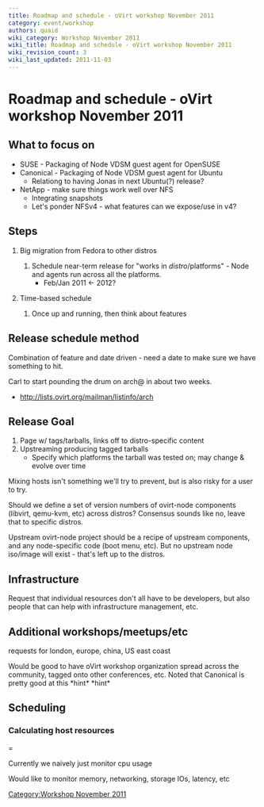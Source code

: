 ```yaml
---
title: Roadmap and schedule - oVirt workshop November 2011
category: event/workshop
authors: quaid
wiki_category: Workshop November 2011
wiki_title: Roadmap and schedule - oVirt workshop November 2011
wiki_revision_count: 3
wiki_last_updated: 2011-11-03
---
```


# Roadmap and schedule - oVirt workshop November 2011

## What to focus on

*   SUSE - Packaging of Node VDSM guest agent for OpenSUSE
*   Canonical - Packaging of Node VDSM guest agent for Ubuntu
    -   Relationg to having Jonas in next Ubuntu(?) release?
*   NetApp - make sure things work well over NFS
    -   Integrating snapshots
    -   Let's ponder NFSv4 - what features can we expose/use in v4?

## Steps

1.  Big migration from Fedora to other distros
    1.  Schedule near-term release for "works in $distro/$platforms" - Node and agents run across all the platforms.
        -   Feb/Jan 2011 <- 2012?

2.  Time-based schedule
    1.  Once up and running, then think about features

## Release schedule method

Combination of feature and date driven - need a date to make sure we have something to hit.

Carl to start pounding the drum on arch@ in about two weeks.

*   <http://lists.ovirt.org/mailman/listinfo/arch>

## Release Goal

1.  Page w/ tags/tarballs, links off to distro-specific content
2.  Upstreaming producing tagged tarballs
    -   Specify which platforms the tarball was tested on; may change & evolve over time

Mixing hosts isn't something we'll try to prevent, but is also risky for a user to try.

Should we define a set of version numbers of ovirt-node components (libvirt, qemu-kvm, etc) across distros? Consensus sounds like no, leave that to specific distros.

Upstream ovirt-node project should be a recipe of upstream components, and any node-specific code (boot menu, etc). But no upstream node iso/image will exist - that's left up to the distros.

## Infrastructure

Request that individual resources don't all have to be developers, but also people that can help with infrastructure management, etc.

## Additional workshops/meetups/etc

requests for london, europe, china, US east coast

Would be good to have oVirt workshop organization spread across the community, tagged onto other conferences, etc. Noted that Canonical is pretty good at this \*hint\* \*hint\*

## Scheduling

### Calculating host resources

=

Currently we naively just monitor cpu usage

Would like to monitor memory, networking, storage IOs, latency, etc

[Category:Workshop November 2011](/community/events/archives/workshop/workshop-november-2011/)
